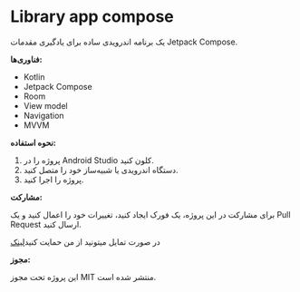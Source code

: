 # Library app compose

یک برنامه اندرویدی ساده برای یادگیری مقدمات Jetpack Compose.

**فناوری‌ها:**

* Kotlin
* Jetpack Compose
* Room
* View model
* Navigation
* MVVM

**نحوه استفاده:**

1. پروژه را در Android Studio کلون کنید.
2. دستگاه اندرویدی یا شبیه‌ساز خود را متصل کنید.
3. پروژه را اجرا کنید.

**مشارکت:**

برای مشارکت در این پروژه، یک فورک ایجاد کنید، تغییرات خود را اعمال کنید و یک Pull Request ارسال کنید.

در صورت تمایل میتونید از من حمایت کنید[لینک](https://zarinp.al/graceful)

**مجوز:**

این پروژه تحت مجوز MIT منتشر شده است.
